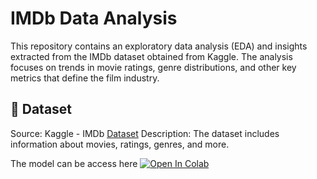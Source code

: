 # IMDb Data Analysis
This repository contains an exploratory data analysis (EDA) and insights extracted from the IMDb dataset obtained from Kaggle. The analysis focuses on trends in movie ratings, genre distributions, and other key metrics that define the film industry.

## 📂 Dataset
Source: Kaggle - IMDb [Dataset](https://www.kaggle.com/datasets/krishnanshverma/imdb-movies-dataset/data)
Description: The dataset includes information about movies, ratings, genres, and more.

The model can be access here <a target="_blank" href="https://colab.research.google.com/drive/1cwhbnXe7-lmtPggEJV3QyHLSDEjymr0o?usp=sharing">
  <img src="https://colab.research.google.com/assets/colab-badge.svg" alt="Open In Colab"/>
</a>
